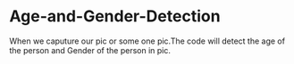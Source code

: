 # Age-and-Gender-Detection
When we caputure our pic or some one pic.The code will detect the age of the person and Gender of the person in pic.
